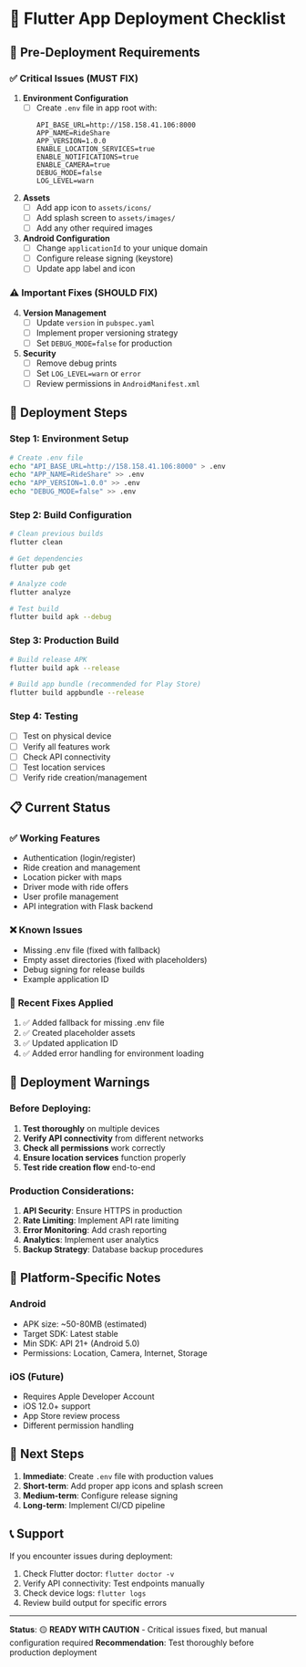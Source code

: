 # 🚀 Flutter App Deployment Checklist

## 📱 **Pre-Deployment Requirements**

### ✅ **Critical Issues (MUST FIX)**

1. **Environment Configuration**
   - [ ] Create `.env` file in app root with:
     ```env
     API_BASE_URL=http://158.158.41.106:8000
     APP_NAME=RideShare
     APP_VERSION=1.0.0
     ENABLE_LOCATION_SERVICES=true
     ENABLE_NOTIFICATIONS=true
     ENABLE_CAMERA=true
     DEBUG_MODE=false
     LOG_LEVEL=warn
     ```

2. **Assets**
   - [ ] Add app icon to `assets/icons/`
   - [ ] Add splash screen to `assets/images/`
   - [ ] Add any other required images

3. **Android Configuration**
   - [ ] Change `applicationId` to your unique domain
   - [ ] Configure release signing (keystore)
   - [ ] Update app label and icon

### ⚠️ **Important Fixes (SHOULD FIX)**

4. **Version Management**
   - [ ] Update `version` in `pubspec.yaml`
   - [ ] Implement proper versioning strategy
   - [ ] Set `DEBUG_MODE=false` for production

5. **Security**
   - [ ] Remove debug prints
   - [ ] Set `LOG_LEVEL=warn` or `error`
   - [ ] Review permissions in `AndroidManifest.xml`

## 🔧 **Deployment Steps**

### **Step 1: Environment Setup**
```bash
# Create .env file
echo "API_BASE_URL=http://158.158.41.106:8000" > .env
echo "APP_NAME=RideShare" >> .env
echo "APP_VERSION=1.0.0" >> .env
echo "DEBUG_MODE=false" >> .env
```

### **Step 2: Build Configuration**
```bash
# Clean previous builds
flutter clean

# Get dependencies
flutter pub get

# Analyze code
flutter analyze

# Test build
flutter build apk --debug
```

### **Step 3: Production Build**
```bash
# Build release APK
flutter build apk --release

# Build app bundle (recommended for Play Store)
flutter build appbundle --release
```

### **Step 4: Testing**
- [ ] Test on physical device
- [ ] Verify all features work
- [ ] Check API connectivity
- [ ] Test location services
- [ ] Verify ride creation/management

## 📋 **Current Status**

### ✅ **Working Features**
- Authentication (login/register)
- Ride creation and management
- Location picker with maps
- Driver mode with ride offers
- User profile management
- API integration with Flask backend

### ❌ **Known Issues**
- Missing .env file (fixed with fallback)
- Empty asset directories (fixed with placeholders)
- Debug signing for release builds
- Example application ID

### 🔧 **Recent Fixes Applied**
1. ✅ Added fallback for missing .env file
2. ✅ Created placeholder assets
3. ✅ Updated application ID
4. ✅ Added error handling for environment loading

## 🚨 **Deployment Warnings**

### **Before Deploying:**
1. **Test thoroughly** on multiple devices
2. **Verify API connectivity** from different networks
3. **Check all permissions** work correctly
4. **Ensure location services** function properly
5. **Test ride creation flow** end-to-end

### **Production Considerations:**
1. **API Security**: Ensure HTTPS in production
2. **Rate Limiting**: Implement API rate limiting
3. **Error Monitoring**: Add crash reporting
4. **Analytics**: Implement user analytics
5. **Backup Strategy**: Database backup procedures

## 📱 **Platform-Specific Notes**

### **Android**
- APK size: ~50-80MB (estimated)
- Target SDK: Latest stable
- Min SDK: API 21+ (Android 5.0)
- Permissions: Location, Camera, Internet, Storage

### **iOS** (Future)
- Requires Apple Developer Account
- iOS 12.0+ support
- App Store review process
- Different permission handling

## 🎯 **Next Steps**

1. **Immediate**: Create `.env` file with production values
2. **Short-term**: Add proper app icons and splash screen
3. **Medium-term**: Configure release signing
4. **Long-term**: Implement CI/CD pipeline

## 📞 **Support**

If you encounter issues during deployment:
1. Check Flutter doctor: `flutter doctor -v`
2. Verify API connectivity: Test endpoints manually
3. Check device logs: `flutter logs`
4. Review build output for specific errors

---

**Status**: 🟡 **READY WITH CAUTION** - Critical issues fixed, but manual configuration required
**Recommendation**: Test thoroughly before production deployment

